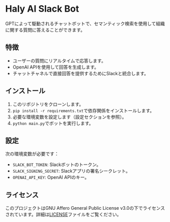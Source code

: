 # Haly AI Slack Bot

GPTによって駆動されるチャットボットで、セマンティック検索を使用して組織に関する質問に答えることができます。

## 特徴

- ユーザーの質問にリアルタイムで応答します。
- OpenAI APIを使用して回答を生成します。
- チャットチャネルで直接回答を提供するためにSlackと統合します。

## インストール

1. このリポジトリをクローンします。
2. `pip install -r requirements.txt`で依存関係をインストールします。
3. 必要な環境変数を設定します（設定セクションを参照）。
4. `python main.py`でボットを実行します。

## 設定

次の環境変数が必要です：

- `SLACK_BOT_TOKEN`: Slackボットのトークン。
- `SLACK_SIGNING_SECRET`: Slackアプリの署名シークレット。
- `OPENAI_API_KEY`: OpenAI APIのキー。

## ライセンス

このプロジェクトはGNU Affero General Public License v3.0の下でライセンスされています。詳細は[LICENSE](LICENSE)ファイルをご覧ください。
